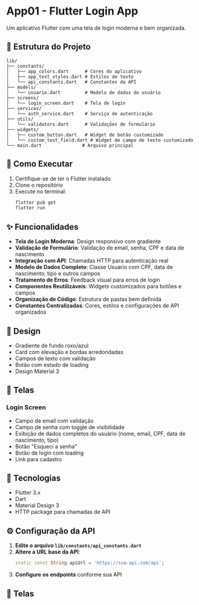 # App01 - Flutter Login App

Um aplicativo Flutter com uma tela de login moderna e bem organizada.

## 📁 Estrutura do Projeto

```
lib/
├── constants/
│   ├── app_colors.dart      # Cores do aplicativo
│   ├── app_text_styles.dart # Estilos de texto
│   └── api_constants.dart   # Constantes da API
├── models/
│   └── usuario.dart         # Modelo de dados do usuário
├── screens/
│   └── login_screen.dart    # Tela de login
├── services/
│   └── auth_service.dart    # Serviço de autenticação
├── utils/
│   └── validators.dart      # Validações de formulário
├── widgets/
│   ├── custom_button.dart   # Widget de botão customizado
│   └── custom_text_field.dart # Widget de campo de texto customizado
└── main.dart               # Arquivo principal
```

## 🚀 Como Executar

1. Certifique-se de ter o Flutter instalado
2. Clone o repositório
3. Execute no terminal:
   ```bash
   flutter pub get
   flutter run
   ```

## ✨ Funcionalidades

- **Tela de Login Moderna**: Design responsivo com gradiente
- **Validação de Formulário**: Validação de email, senha, CPF e data de nascimento
- **Integração com API**: Chamadas HTTP para autenticação real
- **Modelo de Dados Completo**: Classe Usuario com CPF, data de nascimento, tipo e outros campos
- **Tratamento de Erros**: Feedback visual para erros de login
- **Componentes Reutilizáveis**: Widgets customizados para botões e campos
- **Organização de Código**: Estrutura de pastas bem definida
- **Constantes Centralizadas**: Cores, estilos e configurações de API organizados

## 🎨 Design

- Gradiente de fundo roxo/azul
- Card com elevação e bordas arredondadas
- Campos de texto com validação
- Botão com estado de loading
- Design Material 3

## 📱 Telas

### Login Screen
- Campo de email com validação
- Campo de senha com toggle de visibilidade
- Exibição de dados completos do usuário (nome, email, CPF, data de nascimento, tipo)
- Botão "Esqueci a senha"
- Botão de login com loading
- Link para cadastro

## 🔧 Tecnologias

- Flutter 3.x
- Dart
- Material Design 3
- HTTP package para chamadas de API

## ⚙️ Configuração da API

1. **Edite o arquivo `lib/constants/api_constants.dart`**
2. **Altere a URL base da API**:
   ```dart
   static const String apiUrl = 'https://sua-api.com/api';
   ```
3. **Configure os endpoints** conforme sua API

## 📱 Telas
